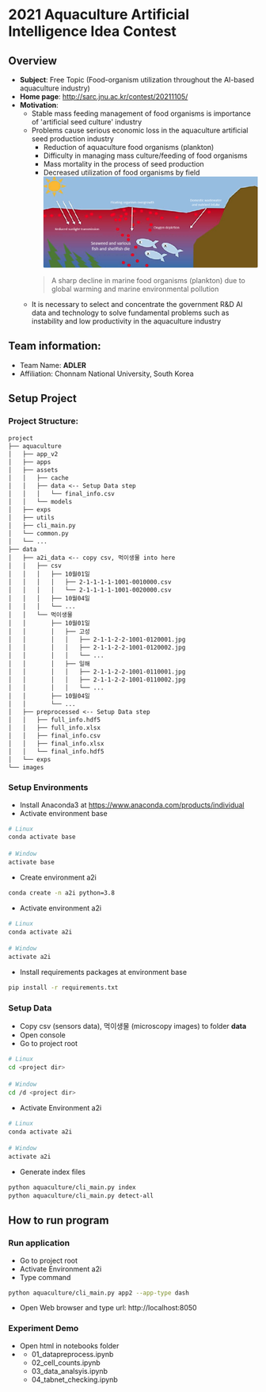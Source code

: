 # 2021 Aquaculture Artificial Intelligence Idea Contest

## Overview
+ **Subject**: Free Topic (Food-organism utilization throughout the AI-based aquaculture industry)
+ **Home page**: http://sarc.jnu.ac.kr/contest/20211105/
+ **Motivation**:
  + Stable mass feeding management of food organisms is importance of 'artificial seed culture' industry
  + Problems cause serious economic loss in the aquaculture artificial seed production industry
    + Reduction of aquaculture food organisms (plankton)
    + Difficulty in managing mass culture/feeding of food organisms
    + Mass mortality in the process of seed production
    + Decreased utilization of food organisms by field
    ![](images/food_organism_problem.png)
    > A sharp decline in marine food organisms (plankton) due to global warming and marine environmental pollution
  + It is necessary to select and concentrate the government R&D AI data and technology to solve fundamental problems such as instability and low productivity in the aquaculture industry

## Team information: 
+ Team Name: **ADLER**
+ Affiliation: Chonnam National University, South Korea

## Setup Project
### Project Structure:
```
project
├── aquaculture
│   ├── app_v2
│   ├── apps
│   ├── assets
│   │   ├── cache
│   │   ├── data <-- Setup Data step
│   │   │   └── final_info.csv 
│   │   └── models
│   ├── exps
│   ├── utils
│   ├── cli_main.py
│   └── common.py
│   └── ...
├── data
│   ├── a2i_data <-- copy csv, 먹이생물 into here
│   │   ├── csv
│   │   │   ├── 10월01일
│   │   │   │   ├── 2-1-1-1-1-1001-0010000.csv
│   │   │   │   └── 2-1-1-1-1-1001-0020000.csv
│   │   │   ├── 10월04일
│   │   │   └── ...
│   │   └── 먹이생물
│   │       ├── 10월01일
│   │       │   ├── 고성
│   │       │   │   ├── 2-1-1-2-2-1001-0120001.jpg
│   │       │   │   ├── 2-1-1-2-2-1001-0120002.jpg
│   │       │   │   └── ...
│   │       │   ├── 일해
│   │       │   │   ├── 2-1-1-2-2-1001-0110001.jpg
│   │       │   │   ├── 2-1-1-2-2-1001-0110002.jpg
│   │       │   │   └── ...
│   │       ├── 10월04일
│   │       └── ...
│   ├── preprocessed <-- Setup Data step
│   │   ├── full_info.hdf5
│   │   ├── full_info.xlsx
│   │   ├── final_info.csv
│   │   ├── final_info.xlsx
│   │   └── final_info.hdf5
│   └── exps
└── images
```
### Setup Environments
+ Install Anaconda3 at https://www.anaconda.com/products/individual
+ Activate environment base
```bash
# Linux
conda activate base

# Window
activate base
```
  + Create environment a2i
```bash
conda create -n a2i python=3.8
```
  + Activate environment a2i
```bash
# Linux
conda activate a2i

# Window
activate a2i
```
  + Install requirements packages at environment base
```bash
pip install -r requirements.txt 
```

### Setup Data
+ Copy csv (sensors data), 먹이생물 (microscopy images) to folder **data**
+ Open console 
+ Go to project root 
```bash
# Linux
cd <project dir>

# Window
cd /d <project dir>
```
+ Activate Environment a2i
```bash
# Linux
conda activate a2i

# Window
activate a2i
```
+ Generate index files
```bash
python aquaculture/cli_main.py index
python aquaculture/cli_main.py detect-all 
```

## How to run program
### Run application
+ Go to project root
+ Activate Environment a2i
+ Type command
```bash
python aquaculture/cli_main.py app2 --app-type dash
```
+ Open Web browser and type url: http://localhost:8050

### Experiment Demo 
+ Open html in notebooks folder
+ 
  + 01_datapreprocess.ipynb
  + 02_cell_counts.ipynb
  + 03_data_analsyis.ipynb
  + 04_tabnet_checking.ipynb


